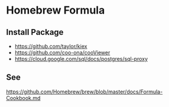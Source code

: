 # Homebrew Formula

## Install Package

* https://github.com/taylor/kiex
* https://github.com/coo-ona/cooViewer
* https://cloud.google.com/sql/docs/postgres/sql-proxy

## See

https://github.com/Homebrew/brew/blob/master/docs/Formula-Cookbook.md

